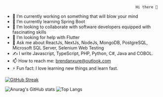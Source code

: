                                                                Hi there 👋
                                                               

- 🔭 I’m currently working on something that will blow your mind
- 🌱 I’m currently learning Spring Boot
- 👯 I’m looking to collaborate with software developers equipped with fascinating skills
- 🤔 I’m looking for help with Flutter
- 💬 Ask me about ReactJs, NextJs, NodeJs, MongoDB, PostgreSQL, Microsoft SQL Server, Selenium Web Testing
- ✍️ I write Javascript, TypeScript, PHP, Python, C#, Java and COBOL.
- 📫 How to reach me: brendanxure@outlook.com
- ⚡ Fun fact: I love learning new things and learn fast.

[![GitHub Streak](https://streak-stats.demolab.com/?user=brendanxure)](https://git.io/streak-stats)

![Anurag's GitHub stats](https://github-readme-stats.vercel.app/api?username=brendanxure&show_icons=true&theme=dark)  ![Top Langs](https://github-readme-stats.vercel.app/api/top-langs/?username=brendanxure&layout=compact)


